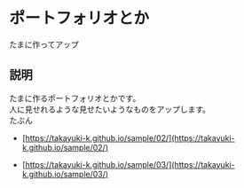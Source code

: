 # ポートフォリオとか
たまに作ってアップ  

## 説明
たまに作るポートフォリオとかです。  
人に見せれるような見せたいようなものをアップします。  
たぶん  


 - [https://takayuki-k.github.io/sample/02/](https://takayuki-k.github.io/sample/02/)  

 - [https://takayuki-k.github.io/sample/03/](https://takayuki-k.github.io/sample/03/)  

